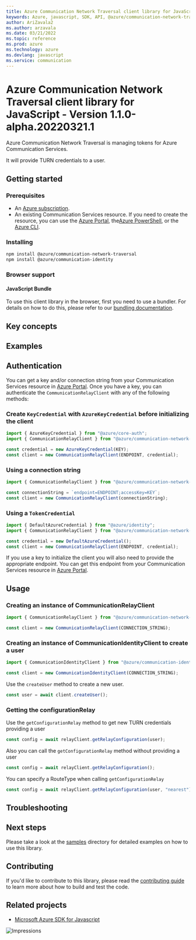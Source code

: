 ```yaml
---
title: Azure Communication Network Traversal client library for JavaScript
keywords: Azure, javascript, SDK, API, @azure/communication-network-traversal, communication
author: AriZavala2
ms.author: arzavala
ms.date: 03/21/2022
ms.topic: reference
ms.prod: azure
ms.technology: azure
ms.devlang: javascript
ms.service: communication
---
```

# Azure Communication Network Traversal client library for JavaScript - Version 1.1.0-alpha.20220321.1 


Azure Communication Network Traversal is managing tokens for Azure Communication Services. 

It will provide TURN credentials to a user.

## Getting started

### Prerequisites

- An [Azure subscription][azure_sub].
- An existing Communication Services resource. If you need to create the resource, you can use the [Azure Portal][azure_portal], the[Azure PowerShell][azure_powershell], or the [Azure CLI][azure_cli].

### Installing

```bash
npm install @azure/communication-network-traversal
npm install @azure/communication-identity
```

### Browser support

#### JavaScript Bundle

To use this client library in the browser, first you need to use a bundler. For details on how to do this, please refer to our [bundling documentation](https://aka.ms/AzureSDKBundling).

## Key concepts

## Examples

## Authentication

You can get a key and/or connection string from your Communication Services resource in [Azure Portal][azure_portal]. Once you have a key, you can authenticate the `CommunicationRelayClient` with any of the following methods:

### Create `KeyCredential` with `AzureKeyCredential` before initializing the client

```typescript
import { AzureKeyCredential } from "@azure/core-auth";
import { CommunicationRelayClient } from "@azure/communication-network-traversal";

const credential = new AzureKeyCredential(KEY);
const client = new CommunicationRelayClient(ENDPOINT, credential);
```

### Using a connection string

```typescript
import { CommunicationRelayClient } from "@azure/communication-network-traversal";

const connectionString = `endpoint=ENDPOINT;accessKey=KEY`;
const client = new CommunicationRelayClient(connectionString);
```

### Using a `TokenCredential`

```typescript
import { DefaultAzureCredential } from "@azure/identity";
import { CommunicationRelayClient } from "@azure/communication-network-traversal";

const credential = new DefaultAzureCredential();
const client = new CommunicationRelayClient(ENDPOINT, credential);
```

If you use a key to initialize the client you will also need to provide the appropriate endpoint. You can get this endpoint from your Communication Services resource in [Azure Portal][azure_portal].

## Usage

### Creating an instance of CommunicationRelayClient

```typescript
import { CommunicationRelayClient } from "@azure/communication-network-traversal";

const client = new CommunicationRelayClient(CONNECTION_STRING);
```

### Creating an instance of CommunicationIdentityClient to create a user

```typescript
import { CommunicationIdentityClient } from "@azure/communication-identity";

const client = new CommunicationIdentityClient(CONNECTION_STRING);
```

Use the `createUser` method to create a new user.

```typescript
const user = await client.createUser();
```

### Getting the configurationRelay

Use the `getConfigurationRelay` method to get new TURN credentials providing a user

```typescript
const config = await relayClient.getRelayConfiguration(user);
```

Also you can call the `getConfigurationRelay` method without providing a user

```typescript
const config = await relayClient.getRelayConfiguration();
```

You can specify a RouteType when calling `getConfigurationRelay`

```typescript
const config = await relayClient.getRelayConfiguration(user, "nearest");
```

## Troubleshooting

## Next steps

Please take a look at the
[samples](https://github.com/Azure/azure-sdk-for-js/blob/main/sdk/communication/communication-network-traversal/samples)
directory for detailed examples on how to use this library.

## Contributing

If you'd like to contribute to this library, please read the [contributing guide](https://github.com/Azure/azure-sdk-for-js/blob/main/CONTRIBUTING.md) to learn more about how to build and test the code.

## Related projects

- [Microsoft Azure SDK for Javascript](https://github.com/Azure/azure-sdk-for-js)

[azure_cli]: https://docs.microsoft.com/cli/azure
[azure_sub]: https://azure.microsoft.com/free/
[azure_portal]: https://portal.azure.com
[azure_powershell]: https://docs.microsoft.com/powershell/module/az.communication/new-azcommunicationservice

![Impressions](https://azure-sdk-impressions.azurewebsites.net/api/impressions/azure-sdk-for-js)

